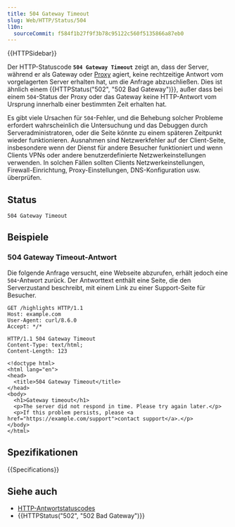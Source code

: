 ```yaml
---
title: 504 Gateway Timeout
slug: Web/HTTP/Status/504
l10n:
  sourceCommit: f584f1b27f9f3b78c95122c560f5135866a87eb0
---
```


{{HTTPSidebar}}

Der HTTP-Statuscode **`504 Gateway Timeout`** zeigt an, dass der Server, während er als Gateway oder [Proxy](/de/docs/Glossary/Proxy_server) agiert, keine rechtzeitige Antwort vom vorgelagerten Server erhalten hat, um die Anfrage abzuschließen. Dies ist ähnlich einem {{HTTPStatus("502", "502 Bad Gateway")}}, außer dass bei einem `504`-Status der Proxy oder das Gateway keine HTTP-Antwort vom Ursprung innerhalb einer bestimmten Zeit erhalten hat.

Es gibt viele Ursachen für `504`-Fehler, und die Behebung solcher Probleme erfordert wahrscheinlich die Untersuchung und das Debuggen durch Serveradministratoren, oder die Seite könnte zu einem späteren Zeitpunkt wieder funktionieren. Ausnahmen sind Netzwerkfehler auf der Client-Seite, insbesondere wenn der Dienst für andere Besucher funktioniert und wenn Clients VPNs oder andere benutzerdefinierte Netzwerkeinstellungen verwenden. In solchen Fällen sollten Clients Netzwerkeinstellungen, Firewall-Einrichtung, Proxy-Einstellungen, DNS-Konfiguration usw. überprüfen.

## Status

```http
504 Gateway Timeout
```

## Beispiele

### 504 Gateway Timeout-Antwort

Die folgende Anfrage versucht, eine Webseite abzurufen, erhält jedoch eine `504`-Antwort zurück. Der Antworttext enthält eine Seite, die den Serverzustand beschreibt, mit einem Link zu einer Support-Seite für Besucher.

```http
GET /highlights HTTP/1.1
Host: example.com
User-Agent: curl/8.6.0
Accept: */*
```

```http
HTTP/1.1 504 Gateway Timeout
Content-Type: text/html;
Content-Length: 123

<!doctype html>
<html lang="en">
<head>
  <title>504 Gateway Timeout</title>
</head>
<body>
  <h1>Gateway timeout</h1>
  <p>The server did not respond in time. Please try again later.</p>
  <p>If this problem persists, please <a href="https://example.com/support">contact support</a>.</p>
</body>
</html>
```

## Spezifikationen

{{Specifications}}

## Siehe auch

- [HTTP-Antwortstatuscodes](/de/docs/Web/HTTP/Status)
- {{HTTPStatus("502", "502 Bad Gateway")}}
